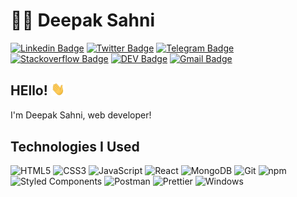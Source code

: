  # :man_technologist: Deepak Sahni

[![Linkedin Badge](https://img.shields.io/badge/-LinkedIn-blue?style=for-the-badge&logo=Linkedin&logoColor=white&link=https://www.linkedin.com/in/Deepaksahnii/)](https://www.linkedin.com/in/Deepaksahnii/)
[![Twitter Badge](https://img.shields.io/badge/-Twitter-1ca0f1?style=for-the-badge&labelColor=1ca0f1&logo=twitter&logoColor=white&link=https://twitter.com/lgdbittencourt)](https://twitter.com/Deepaksahnii)
[![Telegram Badge](https://img.shields.io/badge/-Telegram-1ca0f1?style=for-the-badge&labelColor=1ca0f1&logo=telegram&logoColor=white&link=https://t.me/Deepaksahnii)](https://t.me/Deepaksahnii)
[![Stackoverflow Badge](https://img.shields.io/badge/-Stackoverflow-4CA143?style=for-the-badge&logo=Stackoverflow&logoColor=white&link=https://pt.stackoverflow.com/users/93508/Deepaksahnii)](https://pt.stackoverflow.com/users/93508/Deepaksahnii)
[![DEV Badge](https://img.shields.io/badge/-DEV-black?style=for-the-badge&logo=Dev.to&logoColor=white&link=https://dev.to/DeepakSahnii)](https://dev.to/DeepakSahnii)
[![Gmail Badge](https://img.shields.io/badge/-Gmail-c14438?style=for-the-badge&logo=Gmail&logoColor=white&link=mailto:dsahni633@gmail.com)](mailto:dsahni633@gmail.com)

## HEllo! <img src="hi.gif" width="22">


I'm Deepak Sahni, web developer!


 ## Technologies I Used

  ![HTML5](https://img.shields.io/badge/-HTML5-E34F26?style=flat-square&logo=html5&logoColor=white)
  ![CSS3](https://img.shields.io/badge/-CSS3-549FDE?style=flat-square&logo=css3&logoColor=white)
  ![JavaScript](https://img.shields.io/badge/-JavaScript-F7B93E?style=flat-square&logo=javascript&logoColor=fff)
  ![React](https://img.shields.io/badge/-React.js-45b8d8?style=flat-square&logo=react&logoColor=white)
  ![MongoDB](https://img.shields.io/badge/-MongoDB-13aa52?style=flat-square&logo=mongodb&logoColor=white)
  ![Git](https://img.shields.io/badge/-Git-F05032?style=flat-square&logo=git&logoColor=white)
  ![npm](https://img.shields.io/badge/-NPM-CB3837?style=flat-square&logo=npm&logoColor=white)
  ![Styled Components](https://img.shields.io/badge/-Styled_Components-db7092?style=flat-square&logo=styled-components&logoColor=white)
  ![Postman](https://img.shields.io/badge/-Postman-FD602F?style=flat-square&logo=postman&logoColor=white)
  ![Prettier](https://img.shields.io/badge/-Prettier-1A2B34?style=flat-square&logo=prettier&logoColor=white)
  ![Windows](https://img.shields.io/badge/-Windows-00ADEF?style=flat-square&logo=windows&logoColor=white)
</details>
